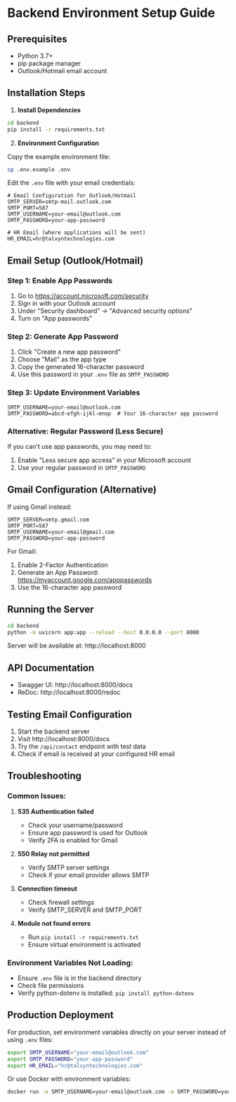 # Backend Environment Setup Guide

## Prerequisites
- Python 3.7+
- pip package manager
- Outlook/Hotmail email account

## Installation Steps

1. **Install Dependencies**
```bash
cd backend
pip install -r requirements.txt
```

2. **Environment Configuration**

Copy the example environment file:
```bash
cp .env.example .env
```

Edit the `.env` file with your email credentials:
```env
# Email Configuration for Outlook/Hotmail
SMTP_SERVER=smtp-mail.outlook.com
SMTP_PORT=587
SMTP_USERNAME=your-email@outlook.com
SMTP_PASSWORD=your-app-password

# HR Email (where applications will be sent)
HR_EMAIL=hr@talvyntechnologies.com
```

## Email Setup (Outlook/Hotmail)

### Step 1: Enable App Passwords
1. Go to https://account.microsoft.com/security
2. Sign in with your Outlook account
3. Under "Security dashboard" → "Advanced security options"
4. Turn on "App passwords"

### Step 2: Generate App Password
1. Click "Create a new app password"
2. Choose "Mail" as the app type
3. Copy the generated 16-character password
4. Use this password in your `.env` file as `SMTP_PASSWORD`

### Step 3: Update Environment Variables
```env
SMTP_USERNAME=your-email@outlook.com
SMTP_PASSWORD=abcd-efgh-ijkl-mnop  # Your 16-character app password
```

### Alternative: Regular Password (Less Secure)
If you can't use app passwords, you may need to:
1. Enable "Less secure app access" in your Microsoft account
2. Use your regular password in `SMTP_PASSWORD`

## Gmail Configuration (Alternative)
If using Gmail instead:
```env
SMTP_SERVER=smtp.gmail.com
SMTP_PORT=587
SMTP_USERNAME=your-email@gmail.com
SMTP_PASSWORD=your-app-password
```

For Gmail:
1. Enable 2-Factor Authentication
2. Generate an App Password: https://myaccount.google.com/apppasswords
3. Use the 16-character app password

## Running the Server

```bash
cd backend
python -m uvicorn app:app --reload --host 0.0.0.0 --port 8000
```

Server will be available at: http://localhost:8000

## API Documentation
- Swagger UI: http://localhost:8000/docs
- ReDoc: http://localhost:8000/redoc

## Testing Email Configuration

1. Start the backend server
2. Visit http://localhost:8000/docs
3. Try the `/api/contact` endpoint with test data
4. Check if email is received at your configured HR email

## Troubleshooting

### Common Issues:

1. **535 Authentication failed**
   - Check your username/password
   - Ensure app password is used for Outlook
   - Verify 2FA is enabled for Gmail

2. **550 Relay not permitted**
   - Verify SMTP server settings
   - Check if your email provider allows SMTP

3. **Connection timeout**
   - Check firewall settings
   - Verify SMTP_SERVER and SMTP_PORT

4. **Module not found errors**
   - Run `pip install -r requirements.txt`
   - Ensure virtual environment is activated

### Environment Variables Not Loading:
- Ensure `.env` file is in the backend directory
- Check file permissions
- Verify python-dotenv is installed: `pip install python-dotenv`

## Production Deployment

For production, set environment variables directly on your server instead of using `.env` files:

```bash
export SMTP_USERNAME="your-email@outlook.com"
export SMTP_PASSWORD="your-app-password"
export HR_EMAIL="hr@talvyntechnologies.com"
```

Or use Docker with environment variables:
```bash
docker run -e SMTP_USERNAME=your-email@outlook.com -e SMTP_PASSWORD=your-app-password talvyn-backend
```